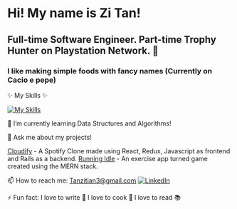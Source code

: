 # Hi! My name is Zi Tan! 
## Full-time Software Engineer. Part-time Trophy Hunter on Playstation Network. 👋
### I like making simple foods with fancy names (Currently on Cacio e pepe) 


 ✨ My Skills ✨ 
 
 [![My Skills](https://skillicons.dev/icons?i=js,html,css,aws,express,mongodb,postgres,postman,react,redux,rails,ruby,nodejs)](https://skillicons.dev)

🌱 I’m currently learning Data Structures and Algorithms!

💬 Ask me about my projects!

  [Cloudify](https://cloudify1-afaa8a2d43bc.herokuapp.com/) - A Spotify Clone made using React, Redux, Javascript as frontend and Rails as a backend.
  [Running Idle](https://running-idle.onrender.com/) - An exercise app turned game created using the MERN stack.

📫 How to reach me: Tanzitian3@gmail.com
[![LinkedIn](https://img.shields.io/badge/LinkedIn-0077B5?style=for-the-badge&logo=linkedin&logoColor=white)](https://www.linkedin.com/in/tanzitian/)


 ⚡ Fun fact: I love to write 📝 I love to cook 🍳 I love to read 📚



